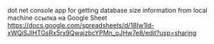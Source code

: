 dot net console app for getting database size information from local machine
ссылка на Google Sheet https://docs.google.com/spreadsheets/d/18Iw1ld-xWQiSJlHTGsRx5rx9QwajzbcYPMn_oJHw7e8/edit?usp=sharing
